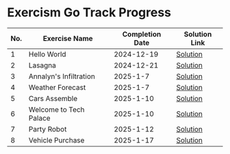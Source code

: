 # Exercism Go Track Progress

| No. | Exercise Name | Completion Date | Solution Link |
|-----|--------------|-----------------|---------------|
| 1 | Hello World | 2024-12-19 | [Solution](./go/hello-world/hello_world.go) |
| 2 | Lasagna | 2024-12-21 | [Solution](./go/lasagna/lasagna.go) |
| 3 | Annalyn's Infiltration | 2025-1-7 | [Solution](./go/annalyns-infiltration/annalyns_infiltration.go) |
| 4 | Weather Forecast | 2025-1-7 | [Solution](./go/weather-forecast/weather_forecast.go) |
| 5 | Cars Assemble | 2025-1-10 | [Solution](./go/cars-assemble/cars_assemble.go) |
| 6 | Welcome to Tech Palace | 2025-1-10 | [Solution](./go/welcome-to-tech-palace/welcome_to_tech_palace.go) |
| 7 | Party Robot| 2025-1-12 | [Solution](./go/party-robot/party_robot.go) |
| 8 | Vehicle Purchase | 2025-1-17 | [Solution](./go/vehicle-purchase/vehicle_purchase.go) |

